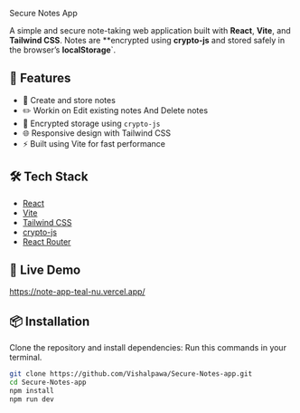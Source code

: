 Secure Notes App

A simple and secure note-taking web application built with **React**, **Vite**, and **Tailwind CSS**. Notes are **encrypted using **crypto-js** and stored safely in the browser’s **localStorage**`.

## 🚀 Features

- 📝 Create and store notes
- ✏️ Workin on Edit existing notes And Delete notes
- 🔐 Encrypted storage using `crypto-js`
- 🌐 Responsive design with Tailwind CSS
- ⚡️ Built using Vite for fast performance

## 🛠 Tech Stack

- [React](https://reactjs.org/)
- [Vite](https://vitejs.dev/)
- [Tailwind CSS](https://tailwindcss.com/)
- [crypto-js](https://github.com/brix/crypto-js)
- [React Router](https://reactrouter.com/)

 
## 🔗 Live Demo

https://note-app-teal-nu.vercel.app/

## 📦 Installation

Clone the repository and install dependencies:
Run this commands in your terminal.


```bash
git clone https://github.com/Vishalpawa/Secure-Notes-app.git
cd Secure-Notes-app
npm install
npm run dev
